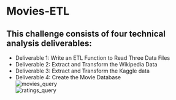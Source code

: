# Movies-ETL

## This challenge consists of four technical analysis deliverables:

- Deliverable 1: Write an ETL Function to Read Three Data Files<br />
- Deliverable 2: Extract and Transform the Wikipedia Data<br />
- Deliverable 3: Extract and Transform the Kaggle data<br />
- Deliverable 4: Create the Movie Database<br />
![movies_query](https://user-images.githubusercontent.com/90797036/140621532-5671d816-979b-4947-a37e-55cb8bf922f3.png)<br />
![ratings_query](https://user-images.githubusercontent.com/90797036/140621538-2a075885-b2a1-4d4a-8a34-40febf3f78a4.png)
